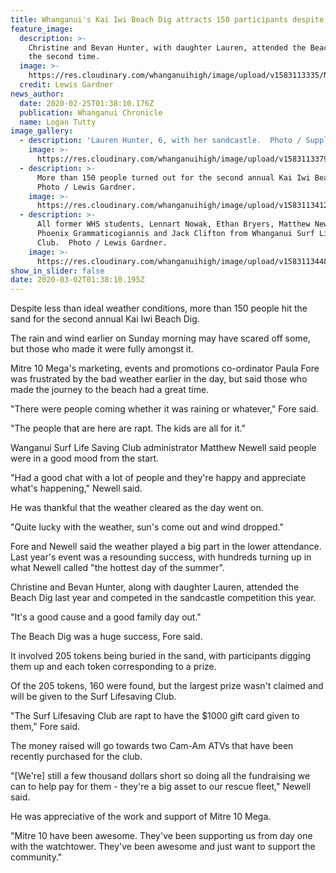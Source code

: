 ```yaml
---
title: Whanganui's Kai Iwi Beach Dig attracts 150 participants despite conditions
feature_image:
  description: >-
    Christine and Bevan Hunter, with daughter Lauren, attended the Beach Dig for
    the second time. 
  image: >-
    https://res.cloudinary.com/whanganuihigh/image/upload/v1583113335/News/Hunters_at_beach_dig_all_the_family._Chron_25.2.20.jpg
  credit: Lewis Gardner
news_author:
  date: 2020-02-25T01:38:10.176Z
  publication: Whanganui Chronicle
  name: Logan Tutty
image_gallery:
  - description: 'Lauren Hunter, 6, with her sandcastle.  Photo / Supplied.'
    image: >-
      https://res.cloudinary.com/whanganuihigh/image/upload/v1583113379/News/Hunters_at_beach_dig_Lauren._Chron_25.2.20.jpg
  - description: >-
      More than 150 people turned out for the second annual Kai Iwi Beach Dig. 
      Photo / Lewis Gardner.
    image: >-
      https://res.cloudinary.com/whanganuihigh/image/upload/v1583113412/News/Hunters_at_beach_dig_story._General_crowd._Chron_25.2.20.jpg
  - description: >-
      All former WHS students, Lennart Nowak, Ethan Bryers, Matthew Newell,
      Phoenix Grammaticogiannis and Jack Clifton from Whanganui Surf Lifesaving
      Club.  Photo / Lewis Gardner.
    image: >-
      https://res.cloudinary.com/whanganuihigh/image/upload/v1583113448/News/Hunters_at_beach_dig_story._Lifesaving_ex_WHS._Chron_25.2.20.jpg
show_in_slider: false
date: 2020-03-02T01:38:10.195Z
---
```

Despite less than ideal weather conditions, more than 150 people hit the sand for the second annual Kai Iwi Beach Dig.

The rain and wind earlier on Sunday morning may have scared off some, but those who made it were fully amongst it.

Mitre 10 Mega's marketing, events and promotions co-ordinator Paula Fore was frustrated by the bad weather earlier in the day, but said those who made the journey to the beach had a great time.

"There were people coming whether it was raining or whatever," Fore said.

"The people that are here are rapt. The kids are all for it."

Wanganui Surf Life Saving Club administrator Matthew Newell said people were in a good mood from the start.

"Had a good chat with a lot of people and they're happy and appreciate what's happening," Newell said.

He was thankful that the weather cleared as the day went on.

"Quite lucky with the weather, sun's come out and wind dropped."

Fore and Newell said the weather played a big part in the lower attendance. Last year's event was a resounding success, with hundreds turning up in what Newell called "the hottest day of the summer".

Christine and Bevan Hunter, along with daughter Lauren, attended the Beach Dig last year and competed in the sandcastle competition this year.

"It's a good cause and a good family day out."

The Beach Dig was a huge success, Fore said.

It involved 205 tokens being buried in the sand, with participants digging them up and each token corresponding to a prize.

Of the 205 tokens, 160 were found, but the largest prize wasn't claimed and will be given to the Surf Lifesaving Club.

"The Surf Lifesaving Club are rapt to have the $1000 gift card given to them," Fore said.

The money raised will go towards two Cam-Am ATVs that have been recently purchased for the club.

"[We're] still a few thousand dollars short so doing all the fundraising we can to help pay for them - they're a big asset to our rescue fleet," Newell said.

He was appreciative of the work and support of Mitre 10 Mega.

"Mitre 10 have been awesome. They've been supporting us from day one with the watchtower. They've been awesome and just want to support the community."
